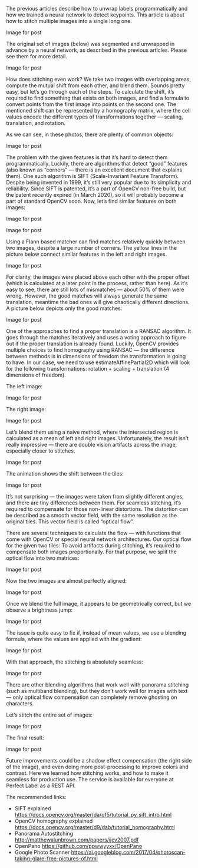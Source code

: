 The previous articles describe how to unwrap labels programmatically and how we 
trained a neural network to detect keypoints.
This article is about how to stitch multiple images into a single long one.

Image for post

The original set of images (below) was segmented and unwrapped in advance by a 
neural network, as described in the previous articles. Please see them for 
more detail.

Image for post

How does stitching even work? We take two images with overlapping areas, 
compute the mutual shift from each other, and blend them. Sounds pretty easy, 
but let’s go through each of the steps.
To calculate the shift, it’s required to find something that exists on both 
images, and find a formula to convert points from the first image into points 
on the second one. The mentioned shift can be represented by a homography 
matrix, where the cell values encode the different types of transformations 
together — scaling, translation, and rotation.

As we can see, in these photos, there are plenty of common objects:

Image for post

The problem with the given features is that it’s hard to detect them 
programmatically. Luckily, there are algorithms that detect “good” 
features (also known as “corners” — there is an excellent document 
that explains them).
One such algorithm is SIFT (Scale-Invariant Feature Transform). 
Despite being invented in 1999, it’s still very popular due to its simplicity 
and reliability. Since SIFT is patented, it’s a part of OpenCV non-free build, 
but the patent recently expired (in March 2020), so it will probably become a 
part of standard OpenCV soon.
Now, let’s find similar features on both images:

Image for post

Image for post

Using a Flann based matcher can find matches relatively quickly between two 
images, despite a large number of corners.
The yellow lines in the picture below connect similar features in the left 
and right images.

Image for post

For clarity, the images were placed above each other with the proper offset 
(which is calculated at a later point in the process, rather than here).
As it’s easy to see, there are still lots of mismatches — about 50% of them 
were wrong. However, the good matches will always generate the same 
translation, meantime the bad ones will give chaotically different directions. 
A picture below depicts only the good matches:

Image for post

One of the approaches to find a proper translation is a RANSAC algorithm. 
It goes through the matches iteratively and uses a voting approach to figure 
out if the proper translation is already found.
Luckily, OpenCV provides multiple choices to find homography using RANSAC — 
the difference between methods is in dimensions of freedom the transformation 
is going to have. In our case, we need to use estimateAffinePartial2D which 
will look for the following transformations: rotation + scaling + translation 
(4 dimensions of freedom).

The left image:

Image for post

The right image:

Image for post

Let’s blend them using a naive method, where the intersected region is 
calculated as a mean of left and right images. Unfortunately, the result isn’t 
really impressive — there are double vision artifacts across the image, 
especially closer to stitches.

Image for post

The animation shows the shift between the tiles:

Image for post

It’s not surprising — the images were taken from slightly different angles, 
and there are tiny differences between them.
For seamless stitching, it’s required to compensate for those non-linear 
distortions. The distortion can be described as a smooth vector field, with 
the same resolution as the original tiles. This vector field is called 
“optical flow”.

There are several techniques to calculate the flow — with functions that come 
with OpenCV or special neural network architectures.
Our optical flow for the given two tiles:
To avoid artifacts during stitching, it’s required to compensate both images 
proportionally. For that purpose, we split the optical flow into two matrices:

Image for post

Now the two images are almost perfectly aligned:

Image for post

Once we blend the full image, it appears to be geometrically correct, but we 
observe a brightness jump:

Image for post

The issue is quite easy to fix if, instead of mean values, we use a blending 
formula, where the values are applied with the gradient:

Image for post

With that approach, the stitching is absolutely seamless:

Image for post

There are other blending algorithms that work well with panorama stitching 
(such as multiband blending), but they don’t work well for images with text — 
only optical flow compensation can completely remove ghosting on characters.

Let’s stitch the entire set of images:

Image for post

The final result:

Image for post

Future improvements could be a shadow effect compensation (the right side of 
the image), and even doing more post-processing to improve colors and contrast.
Here we learned how stitching works, and how to make it seamless for production 
use. The service is available for everyone at Perfect Label as a REST API.

The recommended links:
* SIFT explained https://docs.opencv.org/master/da/df5/tutorial_py_sift_intro.html
* OpenCV homography explained https://docs.opencv.org/master/d9/dab/tutorial_homography.html
* Panorama Autostitching http://matthewalunbrown.com/papers/ijcv2007.pdf
* OpenPano https://github.com/ppwwyyxx/OpenPano
* Google Photo Scanner https://ai.googleblog.com/2017/04/photoscan-taking-glare-free-pictures-of.html
